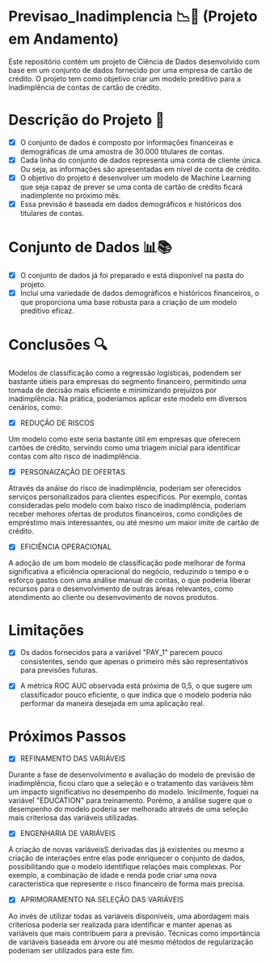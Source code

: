 # Previsao_Inadimplencia 📉💸 (Projeto em Andamento)



Este repositório contém um projeto de Ciência de Dados desenvolvido com base em um conjunto de dados fornecido por uma empresa de cartão de crédito. O projeto tem como objetivo criar um modelo preditivo para a inadimplência de contas de cartão de crédito.

# Descrição do Projeto 📝
- [x] O conjunto de dados é composto por informações financeiras e demográficas de uma amostra de 30.000 titulares de contas.
- [x] Cada linha do conjunto de dados representa uma conta de cliente única. Ou seja, as informações são apresentadas em nível de conta de crédito.
- [x] O objetivo do projeto é desenvolver um modelo de Machine Learning que seja capaz de prever se uma conta de cartão de crédito ficará inadimplente no próximo mês.
- [x] Essa previsão é baseada em dados demográficos e históricos dos titulares de contas.

# Conjunto de Dados 📊📚
- [x] O conjunto de dados já foi preparado e está disponível na pasta do projeto.
- [x] Inclui uma variedade de dados demográficos e históricos financeiros, o que proporciona uma base robusta para a criação de um modelo preditivo eficaz.

# Conclusões 🔍
Modelos de classificação como a regressão logísticas, podendem ser bastante útieis para empresas do segmento financeiro, permitindo uma tomada de decisão mais eficiente e minimizando prejuízos por inadimplência. Na prática, poderiamos aplicar este modelo em diversos cenários, como:

- [x] REDUÇÃO DE RISCOS

Um modelo como este seria bastante útil em empresas que oferecem cartões de crédito, servindo como uma triagem inicial para identificar contas com alto risco de inadimplência.

- [x] PERSONAIZAÇÃO DE OFERTAS

Através da anáise do risco de inadimplência, poderiam ser oferecidos serviços personalizados para clientes específicos. Por exemplo, contas consideradas pelo modelo com baixo risco de inadimplência, poderiam receber mehores ofertas de produtos financeiros, como condições de empréstimo mais interessantes, ou até mesmo um maior imite de cartão de crédito.

- [x] EFICIÊNCIA OPERACIONAL

A adoção de um bom modelo de classificação pode melhorar de forma significativa a eficiência operacional do negócio, reduzindo o tempo e o esforço gastos com uma análise manual de contas, o que poderia liberar recursos para o desenvolvimento de outras áreas relevantes, como atendimento ao cliente ou desenvovimento de novos produtos.

# Limitações

- [x] Os dados fornecidos para a variável "PAY_1" parecem pouco consistentes, sendo que apenas o primeiro mês são representativos para previsões futuras.

- [x] A métrica ROC AUC observada está próxima de 0,5, o que sugere um classificador pouco eficiente, o que indica que o modelo poderia não performar da maneira desejada em uma aplicação real.

# Próximos Passos

- [x] REFINAMENTO DAS VARIÁVEIS

Durante a fase de desenvolvimento e avaliação do modelo de previsão de inadimplência, ficou claro que a seleção e o tratamento das variáveis têm um impacto significativo no desempenho do modelo. Inicilmente, foquei na variável "EDUCATION" para treinamento. Porémo, a análise sugere que o desempenho do modelo poderia ser melhorado através de uma seleção mais criteriosa das variáveis utilizadas.

- [x] ENGENHARIA DE VARIÁVEIS

A criação de novas variáveisS derivadas das já existentes ou mesmo a criação de interações entre elas pode enriquecer o conjunto de dados, possibilitando que o modelo identifique relações mais complexas. Por exemplo, a combinação de idade e renda pode criar uma nova característica que represente o risco financeiro de forma mais precisa.

- [x] APRIMORAMENTO NA SELEÇÃO DAS VARIÁVEIS

Ao invés de utilizar todas as variáveis disponíveis, uma abordagem mais criteriosa poderia ser realizada para identificar e manter apenas as variáveis que mais contribuem para a previsão. Técnicas como importância de variáveis baseada em árvore ou até mesmo métodos de regularização poderiam ser utilizados para este fim.
